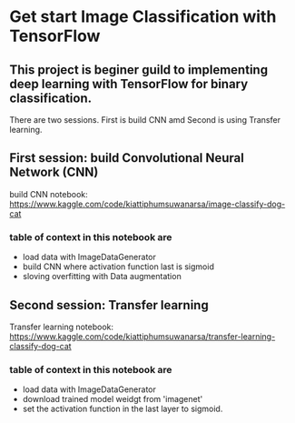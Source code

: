 # Get start Image Classification with TensorFlow
## This project is beginer guild to implementing deep learning with TensorFlow for binary classification. 
There are two sessions. First is build CNN amd Second is using Transfer learning. <br>

## First session: build Convolutional Neural Network (CNN)
build CNN notebook: https://www.kaggle.com/code/kiattiphumsuwanarsa/image-classify-dog-cat

### table of context in this notebook are
* load data with ImageDataGenerator
* build CNN where activation function last is sigmoid
* sloving overfitting with Data augmentation

## Second session: Transfer learning
Transfer learning notebook: https://www.kaggle.com/code/kiattiphumsuwanarsa/transfer-learning-classify-dog-cat

### table of context in this notebook are
* load data with ImageDataGenerator
* download trained model weidgt from 'imagenet'
* set the activation function in the last layer to sigmoid.
